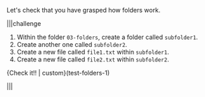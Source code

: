 Let's check that you have grasped how folders work.

|||challenge
1. Within the folder `03-folders`, create a folder called `subfolder1`.
1. Create another one called `subfolder2`.
1. Create a new file called `file1.txt` within `subfolder1`.
1. Create a new file called `file2.txt` within `subfolder2`.

{Check it!! | custom}(test-folders-1)

|||
